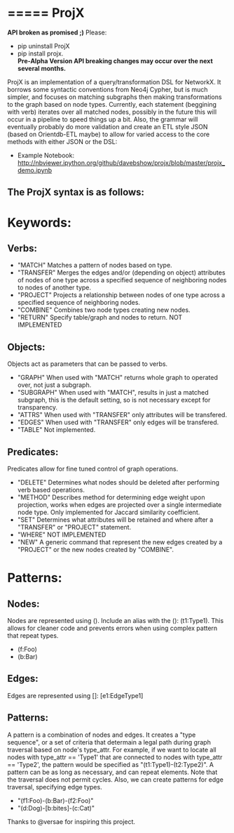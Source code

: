 =====
ProjX
=====

**API broken as promised ;)** Please:
- pip uninstall ProjX
- pip install projx.  
**Pre-Alpha Version API breaking changes may occur over the next several months.**

ProjX is an implementation of a query/transformation DSL for NetworkX. It borrows some syntactic conventions from Neo4j Cypher, but is much simpler, and focuses on matching subgraphs then making transformations to the graph based on node types. Currently, each statement (beggining with verb) iterates over all matched nodes, possibly in the future this will occur in a pipeline to speed things up a bit. Also, the grammar will eventually probably do more validation and create an ETL style JSON (based on Orientdb-ETL maybe) to allow for varied access to the core methods with either JSON or the DSL: 

- Example Notebook: http://nbviewer.ipython.org/github/davebshow/projx/blob/master/projx_demo.ipynb   


The ProjX syntax is as follows:
-------------------------------

Keywords:
=========

Verbs:
------
- "MATCH" Matches a pattern of nodes based on type.
- "TRANSFER" Merges the edges and/or (depending on object) attributes of nodes of one type across a specified sequence of neighboring nodes to nodes of another type.
- "PROJECT" Projects a relationship between nodes of one type across a specified sequence of neighboring nodes.
- "COMBINE" Combines two node types creating new nodes.
- "RETURN" Specify table/graph and nodes to return. NOT IMPLEMENTED

Objects:
--------
Objects act as parameters that can be passed to verbs.

- "GRAPH" When used with "MATCH" returns whole graph to operated over, not just a subgraph.
- "SUBGRAPH" When used with "MATCH", results in just a matched subgraph, this is the default setting, so is not necessary except for transparency.
- "ATTRS" When used with "TRANSFER" only attributes will be transfered.
- "EDGES" When used with "TRANSFER" only edges will be transfered.
- "TABLE" Not implemented.

Predicates:
-----------

Predicates allow for fine tuned control of graph operations.

- "DELETE" Determines what nodes should be deleted after performing verb based operations.
- "METHOD" Describes method for determining edge weight upon projection, works when edges are projected over a single intermediate node type. Only implemented for Jaccard similarity coefficient.
- "SET" Determines what attributes will be retained and where after a "TRANSFER" or "PROJECT" statement.
- "WHERE" NOT IMPLEMENTED
- "NEW" A generic command that represent the new edges created by a "PROJECT" or the new nodes created by "COMBINE". 

Patterns:
=========

Nodes:
------
Nodes are represented using (). Include an alias with the (): (t1:Type1). This allows for
cleaner code and prevents errors when using complex pattern
that repeat types.
- (f:Foo)
- (b:Bar)

Edges:
------
Edges are represented using []: [e1:EdgeType1]

Patterns:
---------
A pattern is a combination of nodes and edges. It creates a
"type sequence", or a set of criteria that determain a legal
path during graph traversal based on node's type_attr. For
example, if we want to locate all nodes with type_attr == 'Type1'
that are connected to nodes with type_attr == 'Type2', the pattern
would be specified as "(t1:Type1)-(t2:Type2)". A pattern can be as
long as necessary, and can repeat elements. Note that the traversal
does not permit cycles. Also, we can create patterns for edge traversal,
specifying edge types.
- "(f1:Foo)-(b:Bar)-(f2:Foo)"
- "(d:Dog)-[b:bites]-(c:Cat)"

Thanks to @versae for inspiring this project.